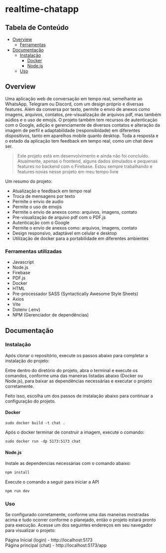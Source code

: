 # realtime-chatapp

## Tabela de Conteúdo
- [Overview](#overview)
  - [Ferramentas](#ferramentas-utilizadas)
- [Documentação](#documentação)
  - [Instalação](#instalação)
    - [Docker](#docker)
    - [Node.js](#nodejs)
  - [Uso](uso)

## Overview

Uma aplicação web de conversação em tempo real, semelhante ao WhatsApp, Telegram ou Discord, com um design próprio e diversas features. Além da conversa por texto, permite o envio de anexos como imagens, arquivos, contatos, pre-visualização de arquivos pdf, mas também aúdios e o uso de emojis. O projeto também tem recursos de autenticação com o Google, adição e gerenciamente de diversos contatos e alteração da imagem de perfil e adaptabilidade (responsibidade) em diferentes dispositivos, tanto em aparelhos mobile quanto desktop. Toda a resposta e o estado da aplicação tem feedback em tempo real, como um chat deve ser.

<blockquote>
<p dir="auto">Este projeto está em desenvolvimento e ainda não foi concluído.
Atualmente, apenas o frontend, alguns dados simulados e pequenas features no backend com o Firebase.
Estou sempre trabalhando e features novas nesse projeto em meu tempo livre</p>
</blockquote>

Um resumo do projeto:
<ul>
  <li>Atualização e feedback em tempo real</li>
  <li>Troca de mensagens por texto</li>
  <li>Permite o envio de audio</li>
  <li>Permite o uso de emojis</li>
  <li>Permite o envio de anexos como: arquivos, imagens, contato</li>
  <li>Pre-visualização de arquivo pdf com o PDF.js</li>
  <li>Autenticação com o Google</li>
  <li>Permite o envio de anexos como: arquivos, imagens, contato</li>
  <li>Design responsivo, adaptável em celular e desktop</li>
  <li>Utilização de docker para a portabilidade em diferentes ambientes</li>
</ul>

### Ferramentas utilizadas
<ul>
  <li>Javascript</li>
  <li>Node.js</li>
  <li>Firebase</li>
  <li>PDF.js</li>
  <li>Docker</li>
  <li>HTML</li>
  <li>Pre-processador SASS (Syntactically Awesome Style Sheets)</li>
  <li>Axios</li>
  <li>Vite</li>
  <li>Dotenv (.env)</li>
  <li>NPM (Gerenciador de dependências)</li>
</ul>

## Documentação

### Instalação

Após clonar o repositório, execute os passos abaixo para completar a instalação do projeto:

Entre dentro do diretório do projeto, abra o terminal e execute os comandos, conforme uma das maneiras listadas abaixo (Docker ou Node.js), para baixar as dependências necessárias e executar o projeto corretamente.

Feito isso, escolha um dos passos de instalação abaixo para continuar a configuração do projeto.

#### Docker

```
sudo docker build -t chat .
```
  Após o docker terminar de construir a imagem, execute o comando:
  
```
sudo docker run -dp 5173:5173 chat
```

#### Node.js

Instale as dependencias necessárias com o comando abaixo:

```javascript
npm install
```

Execute o comando a seguir para iniciar a API

```javascript
npm run dev
```
### Uso

Se configurado corretamente, conforme uma das maneiras mostradas acima e tudo ocorrer conforme o planejado, então o projeto estará pronto para execução.
Acesse um dos seguintes endereços em seu navegador para visualizar o projeto:

Página Inicial (login) - <a>http://localhost:5173</a> </br>
Página principal (chat) - <a>http://localhost:5173/app</a>
